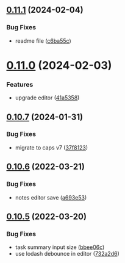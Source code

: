 ## [0.11.1](https://github.com/BinaryCapsule/widy-web/compare/v0.11.0...v0.11.1) (2024-02-04)


### Bug Fixes

* readme file ([c6ba55c](https://github.com/BinaryCapsule/widy-web/commit/c6ba55ca17d6ed3d31a3b9fd57ba6d6dd459397f))



# [0.11.0](https://github.com/BinaryCapsule/widy-web/compare/v0.10.7...v0.11.0) (2024-02-03)


### Features

* upgrade editor ([41a5358](https://github.com/BinaryCapsule/widy-web/commit/41a535801140ab4d71d89f118991e0921e03d180))



## [0.10.7](https://github.com/BinaryCapsule/widy-web/compare/v0.10.6...v0.10.7) (2024-01-31)


### Bug Fixes

* migrate to caps v7 ([37f8123](https://github.com/BinaryCapsule/widy-web/commit/37f81239abc0594e13d14d7974f7dd3af7a68c79))



## [0.10.6](https://github.com/BinaryCapsule/widy-web/compare/v0.10.5...v0.10.6) (2022-03-21)


### Bug Fixes

* notes editor save ([a693e53](https://github.com/BinaryCapsule/widy-web/commit/a693e53603876624b2c01aae1e2a08ce9a8bb10c))



## [0.10.5](https://github.com/BinaryCapsule/widy-web/compare/v0.10.4...v0.10.5) (2022-03-20)


### Bug Fixes

* task summary input size ([bbee06c](https://github.com/BinaryCapsule/widy-web/commit/bbee06c2dadea33399e234b1377444247bd7af82))
* use lodash debounce in editor ([732a2d6](https://github.com/BinaryCapsule/widy-web/commit/732a2d63ee913411fdee1b2f1271aa2a53f6cb94))



